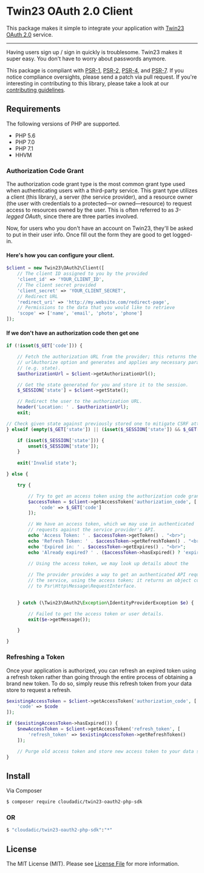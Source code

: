 # Twin23 OAuth 2.0 Client

This package makes it simple to integrate your application with [Twin23 OAuth 2.0](http://oauth.net/2/) service.


---
Having users sign up / sign in quickly is troublesome. Twin23 makes it super easy. You don't have to worry about passwords anymore.

This package is compliant with [PSR-1][], [PSR-2][], [PSR-4][], and [PSR-7][]. If you notice compliance oversights, please send a patch via pull request. If you're interesting in contributing to this library, please take a look at our [contributing guidelines](CONTRIBUTING.md).

## Requirements

The following versions of PHP are supported.

* PHP 5.6
* PHP 7.0
* PHP 7.1
* HHVM

### Authorization Code Grant

The authorization code grant type is the most common grant type used when authenticating users with a third-party service. This grant type utilizes a client (this library), a server (the service provider), and a resource owner (the user with credentials to a protected—or owned—resource) to request access to resources owned by the user. This is often referred to as _3-legged OAuth_, since there are three parties involved.

Now, for users who you don't have an account on Twin23, they'll be asked to put in their user info. Once fill out the form they are good to get logged-in.

#### Here's how you can configure your client.

```php
$client = new Twin23\OAuth2\Client([
    // The client ID assigned to you by the provided
    'client_id' => 'YOUR_CLIENT_ID',
    // The client secret provided
    'client_secret' => 'YOUR_CLIENT_SECRET',
    // Redirect URL
    'redirect_uri' => 'http://my.website.com/redirect-page',
    // Permissions to the data that you would like to retrieve
    'scope' => ['name', 'email', 'photo', 'phone']
]);
```

#### If we don't have an authorization code then get one
```php
if (!isset($_GET['code'])) {

    // Fetch the authorization URL from the provider; this returns the
    // urlAuthorize option and generates and applies any necessary parameters
    // (e.g. state).
    $authorizationUrl = $client->getAuthorizationUrl();

    // Get the state generated for you and store it to the session.
    $_SESSION['state'] = $client->getState();

    // Redirect the user to the authorization URL.
    header('Location: ' . $authorizationUrl);
    exit;

// Check given state against previously stored one to mitigate CSRF attack
} elseif (empty($_GET['state']) || (isset($_SESSION['state']) && $_GET['state'] !== $_SESSION['state'])) {

    if (isset($_SESSION['state'])) {
        unset($_SESSION['state']);
    }
    
    exit('Invalid state');

} else {

    try {

        // Try to get an access token using the authorization code grant.
        $accessToken = $client->getAccessToken('authorization_code', [
            'code' => $_GET['code']
        ]);

        // We have an access token, which we may use in authenticated
        // requests against the service provider's API.
        echo 'Access Token: ' . $accessToken->getToken() . "<br>";
        echo 'Refresh Token: ' . $accessToken->getRefreshToken() . "<br>";
        echo 'Expired in: ' . $accessToken->getExpires() . "<br>";
        echo 'Already expired? ' . ($accessToken->hasExpired() ? 'expired' : 'not expired') . "<br>";

        // Using the access token, we may look up details about the
        
        // The provider provides a way to get an authenticated API request for
        // the service, using the access token; it returns an object conforming
        // to Psr\Http\Message\RequestInterface.
        

    } catch (\Twin23\OAuth2\Exception\IdentityProviderException $e) {

        // Failed to get the access token or user details.
        exit($e->getMessage());

    }

}
```

### Refreshing a Token

Once your application is authorized, you can refresh an expired token using a refresh token rather than going through the entire process of obtaining a brand new token. To do so, simply reuse this refresh token from your data store to request a refresh.

```php
$existingAccessToken = $client->getAccessToken('authorization_code', [
    'code' => $code
]);

if ($existingAccessToken->hasExpired()) {
    $newAccessToken = $client->getAccessToken('refresh_token', [
        'refresh_token' => $existingAccessToken->getRefreshToken()
    ]);

    // Purge old access token and store new access token to your data store.
}
```

## Install

Via Composer

``` bash
$ composer require cloudadic/twin23-oauth2-php-sdk
```
### OR
``` bash
$ "cloudadic/twin23-oauth2-php-sdk":"*"
```

## License

The MIT License (MIT). Please see [License File](https://github.com/cloudadic/twin23-oauth2-php-sdk/master/LICENSE) for more information.


[PSR-1]: https://github.com/php-fig/fig-standards/blob/master/accepted/PSR-1-basic-coding-standard.md
[PSR-2]: https://github.com/php-fig/fig-standards/blob/master/accepted/PSR-2-coding-style-guide.md
[PSR-4]: https://github.com/php-fig/fig-standards/blob/master/accepted/PSR-4-autoloader.md
[PSR-7]: https://github.com/php-fig/fig-standards/blob/master/accepted/PSR-7-http-message.md
